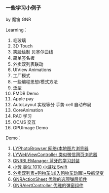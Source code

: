 ### 一些学习小例子

by 魔笛 GNR

Learning：

1. 毛玻璃
2. 3D Touch
3. 笑脸绘制 贝塞尔曲线
4. 简单签名板
5. 外卖双列表联动
6. UIView Animations
7. 工厂模式
8. 一些编程思想/模式方法
9. 泛型
10. FMDB Demo
11. Apple pay
12. AutoLayout 实现等分 手势 cell 自动布局
13. CoreAnimation
14. RAC 学习
15. OC/JS 交互
16. GPUImage Demo

Demo：

1. [LYPhotoBrowser 网络/本地图片浏览器](https://gitee.com/misayaLv/LYPhotoBrowser)
2. [LYWebViewController 类似微信网页浏览器](https://gitee.com/misayaLv/LYWebViewController)
3. [GNRBLEManager 蓝牙的学习封装](https://gitee.com/misayaLv/GNRBLEManager)
4. [小芳 类似 1010 小游戏 Swift](https://gitee.com/misayaLv/XiaoFang)
5. [外卖双列表+购物车(加入购物车动画)+导航渐变](https://github.com/ly918/TakeawayList-ShoppingCart)
6. [GNRActionSheet 优雅的选项弹层组件](https://github.com/ly918/GNRActionSheet)
7. [GNRAlertController 优雅的弹窗组件](https://github.com/ly918/GNRAlertController)
